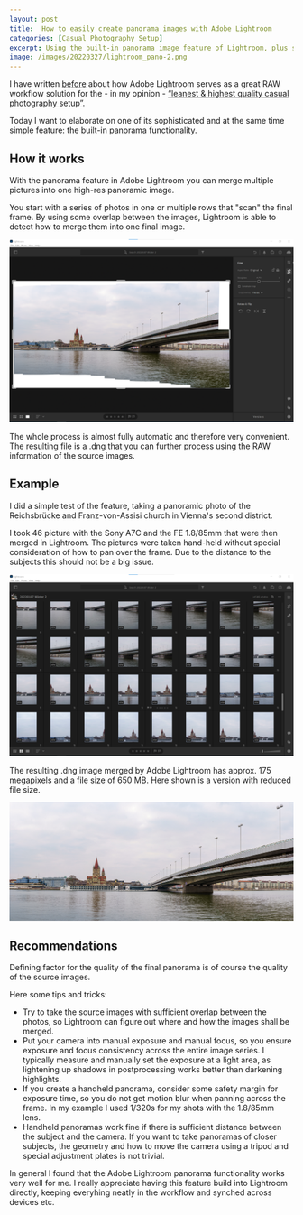 ```yaml
---
layout: post
title:  How to easily create panorama images with Adobe Lightroom
categories: [Casual Photography Setup]
excerpt: Using the built-in panorama image feature of Lightroom, plus some recommendations on how to achieve the best results
image: /images/20220327/lightroom_pano-2.png
---
```


I have written [before](../raw_workflow_with_adobe_lightroom/) about how Adobe Lightroom serves as a great RAW workflow solution for the - in my opinion - [“leanest & highest quality casual photography setup”](../leanest_highest_quality_casual_photography_setup/).

Today I want to elaborate on one of its sophisticated and at the same time simple feature: the built-in panorama functionality. 

## How it works

With the panorama feature in Adobe Lightroom you can merge multiple pictures into one high-res panoramic image.

You start with a series of photos in one or multiple rows that "scan" the final frame. By using some overlap between the images, Lightroom is able to detect how to merge them into one final image.

![Adobe Lightroom Panorama Merge](../images/20220326/lightroom_pano-2.png)

The whole process is almost fully automatic and therefore very convenient. The resulting file is a .dng that you can further process using the RAW information of the source images.

## Example

I did a simple test of the feature, taking a panoramic photo of the Reichsbrücke and Franz-von-Assisi church in Vienna's second district.

I took 46 picture with the Sony A7C and the FE 1.8/85mm that were then merged in Lightroom. The pictures were taken hand-held without special consideration of how to pan over the frame. Due to the distance to the subjects this should not be a big issue.

![Adobe Lightroom Panorama Merge](../images/20220326/lightroom_pano-1.png)

The resulting .dng image merged by Adobe Lightroom has approx. 175 megapixels and a file size of 650 MB. Here shown is a version with reduced file size.

![Adobe Lightroom Panorama Merge](../images/20220326/lightroom_pano.jpg)

## Recommendations

Defining factor for the quality of the final panorama is of course the quality of the source images.

Here some tips and tricks:

- Try to take the source images with sufficient overlap between the photos, so Lightroom can figure out where and how the images shall be merged.
- Put your camera into manual exposure and manual focus, so you ensure exposure and focus consistency across the entire image series. I typically measure and manually set the exposure at a light area, as lightening up shadows in postprocessing works better than darkening highlights.
- If you create a handheld panorama, consider some safety margin for exposure time, so you do not get motion blur when panning across the frame. In my example I used 1/320s for my shots with the 1.8/85mm lens.
- Handheld panoramas work fine if there is sufficient distance between the subject and the camera. If you want to take panoramas of closer subjects, the geometry and how to move the camera using a tripod and special adjustment plates is not trivial. 

In general I found that the Adobe Lightroom panorama functionality works very well for me. I really appreciate having this feature build into Lightroom directly, keeping everyhing neatly in the workflow and synched across devices etc.